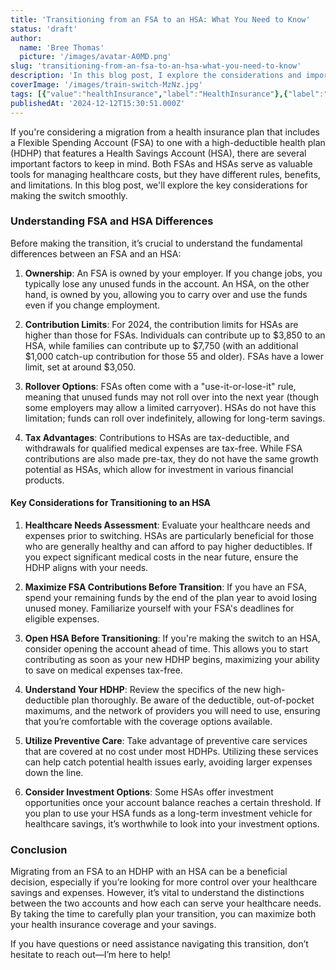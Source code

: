 ```yaml
---
title: 'Transitioning from an FSA to an HSA: What You Need to Know'
status: 'draft'
author:
  name: 'Bree Thomas'
  picture: '/images/avatar-A0MD.png'
slug: 'transitioning-from-an-fsa-to-an-hsa-what-you-need-to-know'
description: 'In this blog post, I explore the considerations and important factors to keep in mind when transitioning from a health insurance plan with a Flexible Spending Account (FSA) to a high-deductible health plan (HDHP) with a Health Savings Account (HSA), highlighting key differences and strategies for a smooth migration.'
coverImage: '/images/train-switch-MzNz.jpg'
tags: [{"value":"healthInsurance","label":"HealthInsurance"},{"label":"FSA","value":"fsa"},{"label":"HSA","value":"hsa"},{"label":"HighDeductiblePlans","value":"highDeductiblePlans"},{"label":"HealthcareSavings","value":"healthcareSavings"},{"label":"InsuranceTransition","value":"insuranceTransition"},{"label":"HealthAndWellness","value":"healthAndWellness"}]
publishedAt: '2024-12-12T15:30:51.000Z'
---
```


If you're considering a migration from a health insurance plan that includes a Flexible Spending Account (FSA) to one with a high-deductible health plan (HDHP) that features a Health Savings Account (HSA), there are several important factors to keep in mind. Both FSAs and HSAs serve as valuable tools for managing healthcare costs, but they have different rules, benefits, and limitations. In this blog post, we'll explore the key considerations for making the switch smoothly.

### Understanding FSA and HSA Differences

Before making the transition, it’s crucial to understand the fundamental differences between an FSA and an HSA:

1. **Ownership**: An FSA is owned by your employer. If you change jobs, you typically lose any unused funds in the account. An HSA, on the other hand, is owned by you, allowing you to carry over and use the funds even if you change employment.

2. **Contribution Limits**: For 2024, the contribution limits for HSAs are higher than those for FSAs. Individuals can contribute up to $3,850 to an HSA, while families can contribute up to $7,750 (with an additional $1,000 catch-up contribution for those 55 and older). FSAs have a lower limit, set at around $3,050.

3. **Rollover Options**: FSAs often come with a "use-it-or-lose-it" rule, meaning that unused funds may not roll over into the next year (though some employers may allow a limited carryover). HSAs do not have this limitation; funds can roll over indefinitely, allowing for long-term savings.

4. **Tax Advantages**: Contributions to HSAs are tax-deductible, and withdrawals for qualified medical expenses are tax-free. While FSA contributions are also made pre-tax, they do not have the same growth potential as HSAs, which allow for investment in various financial products.

#### Key Considerations for Transitioning to an HSA

1. **Healthcare Needs Assessment**: Evaluate your healthcare needs and expenses prior to switching. HSAs are particularly beneficial for those who are generally healthy and can afford to pay higher deductibles. If you expect significant medical costs in the near future, ensure the HDHP aligns with your needs.

2. **Maximize FSA Contributions Before Transition**: If you have an FSA, spend your remaining funds by the end of the plan year to avoid losing unused money. Familiarize yourself with your FSA's deadlines for eligible expenses.

3. **Open HSA Before Transitioning**: If you're making the switch to an HSA, consider opening the account ahead of time. This allows you to start contributing as soon as your new HDHP begins, maximizing your ability to save on medical expenses tax-free.

4. **Understand Your HDHP**: Review the specifics of the new high-deductible plan thoroughly. Be aware of the deductible, out-of-pocket maximums, and the network of providers you will need to use, ensuring that you’re comfortable with the coverage options available.

5. **Utilize Preventive Care**: Take advantage of preventive care services that are covered at no cost under most HDHPs. Utilizing these services can help catch potential health issues early, avoiding larger expenses down the line.

6. **Consider Investment Options**: Some HSAs offer investment opportunities once your account balance reaches a certain threshold. If you plan to use your HSA funds as a long-term investment vehicle for healthcare savings, it’s worthwhile to look into your investment options.

### Conclusion

Migrating from an FSA to an HDHP with an HSA can be a beneficial decision, especially if you’re looking for more control over your healthcare savings and expenses. However, it’s vital to understand the distinctions between the two accounts and how each can serve your healthcare needs. By taking the time to carefully plan your transition, you can maximize both your health insurance coverage and your savings.

If you have questions or need assistance navigating this transition, don’t hesitate to reach out—I’m here to help!